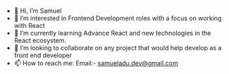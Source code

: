 - 👋 Hi, I’m Samuel
- 👀 I’m interested in Frontend Development roles with a focus on working with React
- 🌱 I’m currently learning Advance React and new technologies in the React ecosystem.
- 💞️ I’m looking to collaborate on any project that would help develop as a front end developer
- 📫 How to reach me: 
          Email:- samueladu.dev@gmail.com 
          

<!---
samuel-adu/samuel-adu is a ✨ special ✨ repository because its `README.md` (this file) appears on your GitHub profile.
You can click the Preview link to take a look at your changes.
--->

<!---
![Samuel's GitHub stats](https://github-readme-stats.vercel.app/api?username=samuel-adu&hide=contribs&show_icons=true)

![Top Langs](https://github-readme-stats.vercel.app/api/top-langs/?username=samuel-adu&layout=compact)
--->
